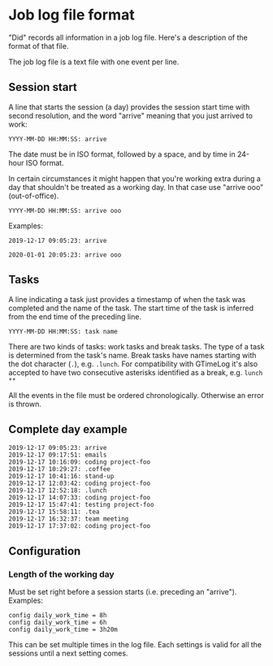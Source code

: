 # Job log file format

"Did" records all information in a job log file. Here's a description of the
format of that file.

The job log file is a text file with one event per line.

## Session start

A line that starts the session (a day) provides the session start time with second
resolution, and the word "arrive" meaning that you just arrived to work:

```
YYYY-MM-DD HH:MM:SS: arrive
```

The date must be in ISO format, followed by a space, and by time in 24-hour ISO
format.

In certain circumstances it might happen that you're working extra during a day
that shouldn't be treated as a working day. In that case use "arrive ooo"
(out-of-office).

```
YYYY-MM-DD HH:MM:SS: arrive ooo
```

Examples:

```
2019-12-17 09:05:23: arrive
```

```
2020-01-01 20:05:23: arrive ooo
```


## Tasks

A line indicating a task just provides a timestamp of when the task was completed
and the name of the task. The start time of the task is inferred from the end
time of the preceding line.

```
YYYY-MM-DD HH:MM:SS: task name
```

There are two kinds of tasks: work tasks and break tasks.
The type of a task is determined from the task's name.
Break tasks have names starting with the dot character (`.`), e.g. `.lunch`.
For compatibility with GTimeLog it's also accepted to have two consecutive
asterisks identified as a break, e.g. `lunch **`

All the events in the file must be ordered chronologically.
Otherwise an error is thrown.

## Complete day example

```
2019-12-17 09:05:23: arrive
2019-12-17 09:17:51: emails
2019-12-17 10:16:09: coding project-foo
2019-12-17 10:29:27: .coffee
2019-12-17 10:41:16: stand-up
2019-12-17 12:03:42: coding project-foo
2019-12-17 12:52:18: .lunch
2019-12-17 14:07:33: coding project-foo
2019-12-17 15:47:41: testing project-foo
2019-12-17 15:58:11: .tea
2019-12-17 16:32:37: team meeting
2019-12-17 17:37:02: coding project-foo
```

## Configuration

### Length of the working day

Must be set right before a session starts (i.e. preceding an "arrive"). Examples:
```
config daily_work_time = 8h
config daily_work_time = 6h
config daily_work_time = 3h20m
```

This can be set multiple times in the log file. Each settings is valid for all 
the sessions until a next setting comes.
